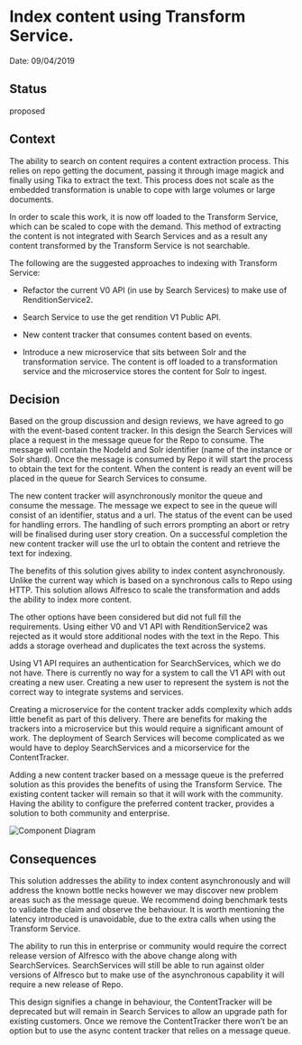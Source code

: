 # Index content using Transform Service.

Date: 09/04/2019

## Status

proposed

## Context

The ability to search on content requires a content extraction process. This relies on repo getting the document, passing it through image magick and finally using Tika to extract the text. This process does not scale as the embedded transformation is unable to cope with large volumes or large documents.

In order to scale this work, it is now off loaded to the Transform Service, which can be scaled to cope with the demand. This method of extracting the content is not integrated with Search Services and as a result any content transformed by the Transform Service is not searchable.

The following are the suggested approaches to indexing with Transform Service:

* Refactor the current V0 API (in use by Search Services) to make use of RenditionService2.

* Search Service to use the get rendition V1 Public API.

* New content tracker that consumes content based on events.

* Introduce a new microservice that sits between Solr and the transformation service. The content is off loaded to a transformation service and the microservice stores the content for Solr to ingest.

## Decision

Based on the group discussion and design reviews, we have agreed to go with the event-based content tracker.
In this design the Search Services will place a request in the message queue for the Repo to consume.
The message will contain the NodeId and Solr identifier (name of the instance or Solr shard).
Once the message is consumed by Repo it will start the process to obtain the text for the content.
When the content is ready an event will be placed in the queue for Search Services to consume.

The new content tracker will asynchronously monitor the queue and consume the message. The message we expect to see in the queue will consist of an identifier, status and a url. The status of the event can be used for handling errors. The handling of such errors prompting an abort or retry will be finalised during user story creation.
On a successful completion the new content tracker will use the url to obtain the content and retrieve the text for indexing.

The benefits of this solution gives ability to index content asynchronously. Unlike the current way which is based on a synchronous calls to Repo using HTTP. This solution allows Alfresco to scale the transformation and adds the ability to index more content.

The other options have been considered but did not full fill the requirements.
Using either V0 and V1 API with RenditionService2 was rejected as it would store additional nodes with the text in the Repo. This adds a storage overhead and duplicates the text across the systems.

Using V1 API requires an authentication for SearchServices, which we do not have. There is currently no way for a system to call the V1 API with out creating a new user. Creating a new user to represent the system is not the correct way to integrate systems and services.

Creating a microservice for the content tracker adds complexity which adds little benefit as part of this delivery. There are benefits for making the trackers into a microservice but this would require a significant amount of work. The deployment of Search Services will become complicated as we would have to deploy SearchServices and a micorservice for the ContentTracker.

Adding a new content tracker based on a message queue is the preferred solution as this provides the benefits of using the Transform Service. The existing content tacker will remain so that it will work with the community.
Having the ability to configure the preferred content tracker, provides a solution to both community and enterprise.

![Component Diagram](search-services/alfresco-search/doc/architecture/decisions/diagrams/AsyncContentTracker.jpg)

## Consequences
This solution addresses the ability to index content asynchronously and will address the known bottle necks however we may discover new problem areas such as the message queue. We recommend doing benchmark tests to validate the claim and observe the behaviour. It is worth mentioning the latency introduced is unavoidable, due to the extra calls when using the Transform Service.

The ability to run this in enterprise or community would require the correct release version of Alfresco with the above change along with SearchServices. SearchServices will still be able to run against older versions of Alfresco but to make use of the asynchronous capability it will require a new release of Repo.

This design signifies a change in behaviour, the ContentTracker will be deprecated but will remain in Search Services to allow an upgrade path for existing customers. Once we remove the ContentTracker there won’t be an option but to use the async content tracker that relies on a message queue.
